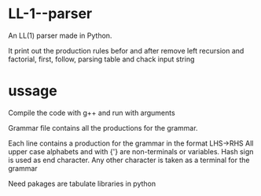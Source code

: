 # LL-1--parser

An LL(1) parser made in Python.

It print out the production rules befor and after remove left recursion and factorial, first, follow, parsing table and chack input string 

# ussage
Compile the code with g++ and run with arguments

Grammar file contains all the productions for the grammar.

  Each line contains a production for the grammar in the format LHS->RHS
  All upper case alphabets and with {'} are non-terminals or variables.
  Hash sign is used as end character.
  Any other character is taken as a terminal for the grammar

Need pakages are 
  tabulate libraries in python
